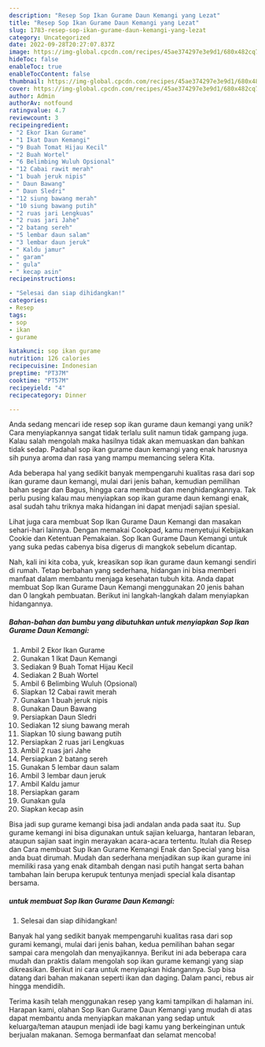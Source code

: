 ```yaml
---
description: "Resep Sop Ikan Gurame Daun Kemangi yang Lezat"
title: "Resep Sop Ikan Gurame Daun Kemangi yang Lezat"
slug: 1783-resep-sop-ikan-gurame-daun-kemangi-yang-lezat
category: Uncategorized
date: 2022-09-28T20:27:07.837Z
image: https://img-global.cpcdn.com/recipes/45ae374297e3e9d1/680x482cq70/sop-ikan-gurame-daun-kemangi-foto-resep-utama.jpg
hideToc: false
enableToc: true
enableTocContent: false
thumbnail: https://img-global.cpcdn.com/recipes/45ae374297e3e9d1/680x482cq70/sop-ikan-gurame-daun-kemangi-foto-resep-utama.jpg
cover: https://img-global.cpcdn.com/recipes/45ae374297e3e9d1/680x482cq70/sop-ikan-gurame-daun-kemangi-foto-resep-utama.jpg
author: Admin
authorAv: notfound
ratingvalue: 4.7
reviewcount: 3
recipeingredient:
- "2 Ekor Ikan Gurame"
- "1 Ikat Daun Kemangi"
- "9 Buah Tomat Hijau Kecil"
- "2 Buah Wortel"
- "6 Belimbing Wuluh Opsional"
- "12 Cabai rawit merah"
- "1 buah jeruk nipis"
- " Daun Bawang"
- " Daun Sledri"
- "12 siung bawang merah"
- "10 siung bawang putih"
- "2 ruas jari Lengkuas"
- "2 ruas jari Jahe"
- "2 batang sereh"
- "5 lembar daun salam"
- "3 lembar daun jeruk"
- " Kaldu jamur"
- " garam"
- " gula"
- " kecap asin"
recipeinstructions:

- "Selesai dan siap dihidangkan!"
categories:
- Resep
tags:
- sop
- ikan
- gurame

katakunci: sop ikan gurame 
nutrition: 126 calories
recipecuisine: Indonesian
preptime: "PT37M"
cooktime: "PT57M"
recipeyield: "4"
recipecategory: Dinner

---
```





Anda sedang mencari ide resep sop ikan gurame daun kemangi yang unik? Cara menyiapkannya sangat tidak terlalu sulit namun tidak gampang juga. Kalau salah mengolah maka hasilnya tidak akan memuaskan dan bahkan tidak sedap. Padahal sop ikan gurame daun kemangi yang enak harusnya sih punya aroma dan rasa yang mampu memancing selera Kita.





Ada beberapa hal yang sedikit banyak mempengaruhi kualitas rasa dari sop ikan gurame daun kemangi, mulai dari jenis bahan, kemudian pemilihan bahan segar dan Bagus, hingga cara membuat dan menghidangkannya. Tak perlu pusing kalau mau menyiapkan sop ikan gurame daun kemangi enak,      asal sudah tahu triknya maka hidangan ini dapat menjadi sajian spesial.














Lihat juga cara membuat Sop Ikan Gurame Daun Kemangi dan masakan sehari-hari lainnya. Dengan memakai Cookpad, kamu menyetujui Kebijakan Cookie dan Ketentuan Pemakaian. Sop Ikan Gurame Daun Kemangi untuk yang suka pedas cabenya bisa digerus di mangkok sebelum dicantap.






Nah, kali ini kita coba, yuk, kreasikan sop ikan gurame daun kemangi sendiri di rumah. Tetap berbahan yang sederhana, hidangan ini bisa memberi manfaat dalam membantu menjaga kesehatan tubuh kita. Anda dapat membuat Sop Ikan Gurame Daun Kemangi menggunakan 20 jenis bahan dan 0 langkah pembuatan. Berikut ini langkah-langkah dalam menyiapkan hidangannya.

<!--inarticleads1-->

##### Bahan-bahan dan bumbu yang dibutuhkan untuk menyiapkan Sop Ikan Gurame Daun Kemangi:

1. Ambil 2 Ekor Ikan Gurame
1. Gunakan 1 Ikat Daun Kemangi
1. Sediakan 9 Buah Tomat Hijau Kecil
1. Sediakan 2 Buah Wortel
1. Ambil 6 Belimbing Wuluh (Opsional)
1. Siapkan 12 Cabai rawit merah
1. Gunakan 1 buah jeruk nipis
1. Gunakan  Daun Bawang
1. Persiapkan  Daun Sledri
1. Sediakan 12 siung bawang merah
1. Siapkan 10 siung bawang putih
1. Persiapkan 2 ruas jari Lengkuas
1. Ambil 2 ruas jari Jahe
1. Persiapkan 2 batang sereh
1. Gunakan 5 lembar daun salam
1. Ambil 3 lembar daun jeruk
1. Ambil  Kaldu jamur
1. Persiapkan  garam
1. Gunakan  gula
1. Siapkan  kecap asin


Bisa jadi sup gurame kemangi bisa jadi andalan anda pada saat itu. Sup gurame kemangi ini bisa digunakan untuk sajian keluarga, hantaran lebaran, ataupun sajian saat ingin merayakan acara-acara tertentu. Itulah dia Resep dan Cara membuat Sup Ikan Gurame Kemangi Enak dan Special yang bisa anda buat dirumah. Mudah dan sederhana menjadikan sup ikan gurame ini memiliki rasa yang enak ditambah dengan nasi putih hangat serta bahan tambahan lain berupa kerupuk tentunya menjadi special kala disantap bersama. 

<!--inarticleads2-->

#####  untuk membuat Sop Ikan Gurame Daun Kemangi:


1. Selesai dan siap dihidangkan!

Banyak hal yang sedikit banyak mempengaruhi kualitas rasa dari sop gurami kemangi, mulai dari jenis bahan, kedua pemilihan bahan segar sampai cara mengolah dan menyajikannya. Berikut ini ada beberapa cara mudah dan praktis dalam mengolah sop ikan gurame kemangi yang siap dikreasikan. Berikut ini cara untuk menyiapkan hidangannya. Sup bisa datang dari bahan makanan seperti ikan dan daging. Dalam panci, rebus air hingga mendidih. 

Terima kasih telah menggunakan resep yang kami tampilkan di halaman ini. Harapan kami, olahan Sop Ikan Gurame Daun Kemangi yang mudah di atas dapat membantu anda menyiapkan makanan yang sedap untuk keluarga/teman ataupun menjadi ide bagi kamu yang berkeinginan untuk berjualan makanan. Semoga bermanfaat dan selamat mencoba!
